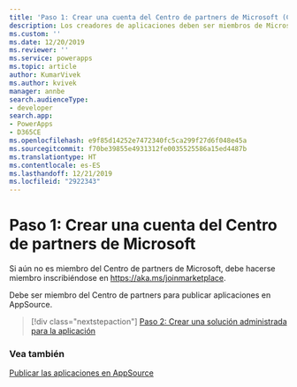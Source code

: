```yaml
---
title: 'Paso 1: Crear una cuenta del Centro de partners de Microsoft (Common Data Service) | Microsoft Docs'
description: Los creadores de aplicaciones deben ser miembros de Microsoft Partner Network (MPN) para poder publicar aplicaciones en AppSource.
ms.custom: ''
ms.date: 12/20/2019
ms.reviewer: ''
ms.service: powerapps
ms.topic: article
author: KumarVivek
ms.author: kvivek
manager: annbe
search.audienceType:
- developer
search.app:
- PowerApps
- D365CE
ms.openlocfilehash: e9f85d14252e7472340fc5ca299f27d6f048e45a
ms.sourcegitcommit: f70be39855e4931312fe0035525586a15ed4487b
ms.translationtype: HT
ms.contentlocale: es-ES
ms.lasthandoff: 12/21/2019
ms.locfileid: "2922343"
---
```

# <a name="step-1-create-a--microsoft-partner-center-account"></a>Paso 1: Crear una cuenta del Centro de partners de Microsoft

Si aún no es miembro del Centro de partners de Microsoft, debe hacerse miembro inscribiéndose en <https://aka.ms/joinmarketplace>.

Debe ser miembro del Centro de partners para publicar aplicaciones en AppSource.

> [!div class="nextstepaction"]
> [Paso 2: Crear una solución administrada para la aplicación](create-solution-app-appsource.md)

### <a name="see-also"></a>Vea también 

[Publicar las aplicaciones en AppSource](publish-app-appsource.md)
  
